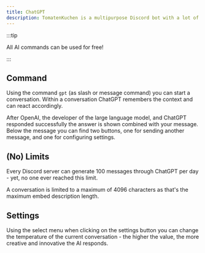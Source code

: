 ```yaml
---
title: ChatGPT
description: TomatenKuchen is a multipurpose Discord bot with a lot of features for your server. This docs page explains the ChatGPT commands.
---
```


:::tip

All AI commands can be used for free!

:::

## Command

Using the command `gpt` (as slash or message command) you can start a conversation. Within a conversation ChatGPT remembers the context and can react accordingly.

After OpenAI, the developer of the large language model, and ChatGPT responded successfully the answer is shown combined with your message. Below the message you can find two buttons, one for sending another message, and one for configuring settings.

## (No) Limits

Every Discord server can generate 100 messages through ChatGPT per day - yet, no one ever reached this limit.

A conversation is limited to a maximum of 4096 characters as that's the maximum embed description length.

## Settings

Using the select menu when clicking on the settings button you can change the temperature of the current conversation - the higher the value, the more creative and innovative the AI responds.
